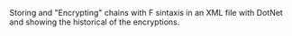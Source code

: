 Storing and "Encrypting" chains with F sintaxis in an XML file with DotNet and showing the historical of the encryptions.

